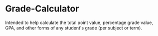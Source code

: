# Grade-Calculator
Intended to help calculate the total point value, percentage grade value, GPA, and other forms of any student's grade (per subject or term).
